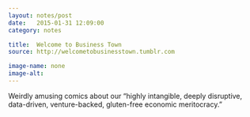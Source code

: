 ```yaml
---
layout: notes/post
date:   2015-01-31 12:09:00
category: notes

title:  Welcome to Business Town
source: http://welcometobusinesstown.tumblr.com

image-name: none 
image-alt:
---
```


Weirdly amusing comics about our “highly intangible, deeply disruptive, data-driven, venture-backed, gluten-free economic meritocracy.”

